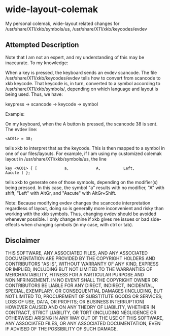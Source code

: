 wide-layout-colemak
===================

My personal colemak, wide-layout related changes for /usr/share/X11/xkb/symbols/us, /usr/share/X11/xkb/keycodes/evdev

Attempted Description
-----
Note that I am not an expert, and my understanding of this may be inaccurate.  To my knowledge:


When a key is pressed, the keyboard sends an evdev scancode.  The file /usr/share/X11/xkb/keycodes/evdev tells how to convert from scancode to xkb keycode.  That keycode is, in turn, converted to a symbol according to /usr/share/X11/xkb/symbols/, depending on which language and layout is being used.  Thus, we have:

keypress -> scancode -> keycode -> symbol

Example:

On my keyboard, when the A button is pressed, the scancode 38 is sent.  The evdev line:

    <AC01> = 38;

tells xkb to interpret that as the <AC01> keycode.  This is then mapped to a symbol in one of our files/layouts.  For example, if I am using my customized colemak layout in /usr/share/X11/xkb/symbols/us, the line 

    key <AC01> { [            a,            A,          Left,           Aacute ] };

tells xkb to generate one of those symbols, depending on the modifier(s) being pressed.  In this case, the symbol "a" results with no modifier, "A" with shift, "Left" with AltGr, and "Aacute" with AltGr+Shift.


Note: Because modifying evdev changes the scancode interpretation regardless of layout, doing so is generally more inconvenient and risky than working with the xkb symbols.  Thus, changing evdev should be avoided whenever possible.  I only change mine if xkb gives me issues or bad side-effects when changing symbols (in my case, with ctrl or tab).


Disclaimer
-----
THIS SOFTWARE, ANY ASSOCIATED FILES, AND ANY ASSOCIATED DOCUMENTATION 
ARE PROVIDED BY THE COPYRIGHT HOLDERS AND CONTRIBUTORS "AS IS", 
WITHOUT WARRANTY OF ANY KIND, EXPRESS OR IMPLIED, INCLUDING BUT NOT 
LIMITED TO THE WARRANTIES OF MERCHANTABILITY, FITNESS FOR A PARTICULAR 
PURPOSE AND NONINFRINGEMENT. IN NO EVENT SHALL THE COPYRIGHT OWNER OR 
CONTRIBUTORS BE LIABLE FOR ANY DIRECT, INDIRECT, INCIDENTAL, SPECIAL, 
EXEMPLARY, OR CONSEQUENTIAL DAMAGES (INCLUDING, BUT NOT LIMITED TO, 
PROCUREMENT OF SUBSTITUTE GOODS OR SERVICES; LOSS OF USE, DATA, OR 
PROFITS; OR BUSINESS INTERRUPTION) HOWEVER CAUSED AND ON ANY THEORY OF 
LIABILITY, WHETHER IN CONTRACT, STRICT LIABILITY, OR TORT (INCLUDING 
NEGLIGENCE OR OTHERWISE) ARISING IN ANY WAY OUT OF THE USE OF THIS
SOFTWARE, ANY ASSOCIATED FILES, OR ANY ASSOCIATED DOCUMENTATION, EVEN 
IF ADVISED OF THE POSSIBILITY OF SUCH DAMAGE.
